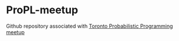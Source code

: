 # ProPL-meetup
Github repository associated with [Toronto Probabilistic Programming meetup](http://www.meetup.com/Toronto-Probabilistic-Programming-Meetup/)
